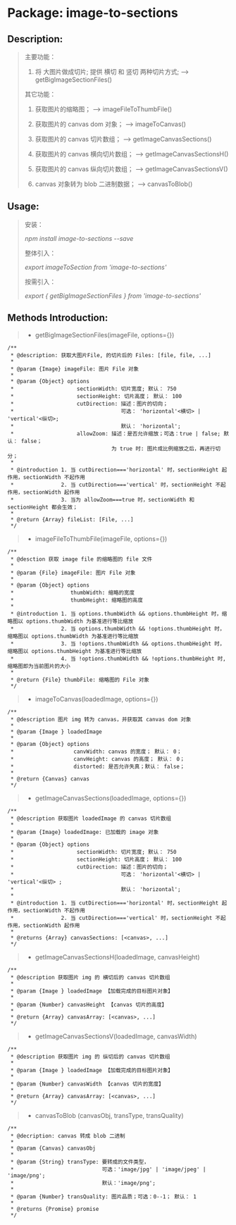 # Package: image-to-sections

## Description:
> 主要功能：
>
> 1. 将 大图片做成切片; 提供 横切 和 竖切 两种切片方式;    --> getBigImageSectionFiles()
>
> 其它功能：
> 
> 1. 获取图片的缩略图；                 --> imageFileToThumbFile()
> 
> 2. 获取图片的 canvas dom 对象；       --> imageToCanvas()
> 
> 3. 获取图片的 canvas 切片数组；       --> getImageCanvasSections()
>
> 4. 获取图片的 canvas 横向切片数组；   --> getImageCanvasSectionsH()
>
> 5. 获取图片的 canvas 纵向切片数组；   --> getImageCanvasSectionsV()
>
> 6. canvas 对象转为 blob 二进制数据；  --> canvasToBlob()

## Usage:
> 安装：
>
> *npm install image-to-sections --save*
>
> 整体引入：
>
> *export imageToSection from 'image-to-sections'*
>
> 按需引入：
>
> *export { getBigImageSectionFiles } from 'image-to-sections'*


## Methods Introduction:
>- getBigImageSectionFiles(imageFile, options={})
```
/**
 * @description: 获取大图片File, 的切片后的 Files: [file, file, ...]
 *
 * @param {Image} imageFile: 图片 File 对象
 *
 * @param {Object} options
 *                    sectionWidth: 切片宽度; 默认： 750
 *                    sectionHeight: 切片高度； 默认： 100
 *                    cutDirection: 描述：图片的切向； 
 *                                  可选： 'horizontal'<横切> | 'vertical'<纵切>; 
 *                                  默认： 'horizontal';
 *                    allowZoom: 描述：是否允许缩放；可选：true | false; 默认： false；
                                 为 true 时: 图片成比例缩放之后，再进行切分；
 *
 * @introduction 1. 当 cutDirection==='horizontal' 时，sectionHeight 起作用，sectionWidth 不起作用
 *               2. 当 cutDirection==='vertical' 时，sectionHeight 不起作用，sectionWidth 起作用
 *               3. 当为 allowZoom===true 时，sectionWidth 和 sectionHeight 都会生效；
 *     
 * @return {Array} fileList: [File, ...]
 */
```

>- imageFileToThumbFile(imageFile, options={})
```
/**
 * @desction 获取 image file 的缩略图的 file 文件
 *
 * @param {File} imageFile: 图片 File 对象
 *
 * @param {Object} options 
 *                  thumbWidth: 缩略的宽度
 *                  thumbHeight: 缩略图的高度
 *
 * @introduction 1. 当 options.thumbWidth && options.thumbHeight 时，缩略图以 options.thumbWidth 为基准进行等比缩放
 *               2. 当 options.thumbWidth && !options.thumbHeight 时，缩略图以 options.thumbWidth 为基准进行等比缩放
 *               3. 当 !options.thumbWidth && options.thumbHeight 时，缩略图以 options.thumbHeight 为基准进行等比缩放
 *               4. 当 !options.thumbWidth && !options.thumbHeight 时, 缩略图即为当前图片的大小
 *
 * @return {File} thumbFile: 缩略图的 File 对象
 */
```

>- imageToCanvas(loadedImage, options={})
```
/**
 * @description 图片 img 转为 canvas，并获取其 canvas dom 对象
 *
 * @param {Image } loadedImage 
 *
 * @param {Object} options
 *                   canvWidth: canvas 的宽度； 默认： 0；
 *                   canvHeight: canvas 的高度； 默认： 0；
 *                   distorted: 是否允许失真；默认： false；
 *
 * @return {Canvas} canvas
 */
```

>- getImageCanvasSections(loadedImage, options={})
```
/**
 * @description 获取图片 loadedImage 的 canvas 切片数组
 *
 * @param {Image} loadedImage: 已加载的 image 对象
 *
 * @param {Object} options 
 *                    sectionWidth: 切片宽度; 默认： 750
 *                    sectionHeight: 切片高度； 默认： 100
 *                    cutDirection: 描述：图片的切向； 
 *                                  可选： 'horizontal'<横切> | 'vertical'<纵切> ; 
 *                                  默认： 'horizontal';
 *
 * @introduction 1. 当 cutDirection==='horizontal' 时，sectionHeight 起作用，sectionWidth 不起作用
 *               2. 当 cutDirection==='vertical' 时，sectionHeight 不起作用，sectionWidth 起作用  
 *
 * @returns {Array} canvasSections: [<canvas>, ...]
 */
```

>- getImageCanvasSectionsH(loadedImage, canvasHeight)
```
/**
 * @description 获取图片 img 的 横切后的 canvas 切片数组
 *
 * @param {Image } loadedImage 【加载完成的目标图片对象】
 *
 * @param {Number} canvasHeight 【canvas 切片的高度】
 *
 * @return {Array} canvasArray: [<canvas>, ...]
 */
```

>- getImageCanvasSectionsV(loadedImage, canvasWidth)
```
/**
 * @description 获取图片 img 的 纵切后的 canvas 切片数组
 *
 * @param {Image } loadedImage 【加载完成的目标图片对象】
 *
 * @param {Number} canvasWidth 【canvas 切片的宽度】
 *
 * @return {Array} canvasArray: [<canvas>, ...]
 */
```

>- canvasToBlob (canvasObj, transType, transQuality)
```
/**
 * @decription: canvas 转成 blob 二进制
 *
 * @param {Canvas} canvasObj 
 *
 * @param {String} transType: 要转成的文件类型，
 *                            可选：'image/jpg' | 'image/jpeg' | 'image/png'; 
 *                            默认：'image/png';
 *
 * @param {Number} transQuality: 图片品质；可选：0--1； 默认： 1
 *
 * @returns {Promise} promise
 */
```

